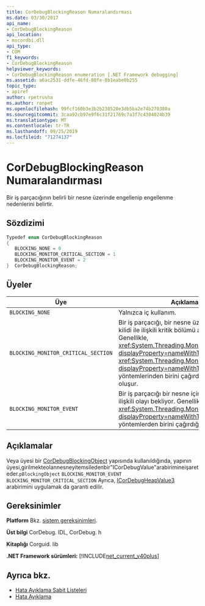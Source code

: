 ```yaml
---
title: CorDebugBlockingReason Numaralandırması
ms.date: 03/30/2017
api_name:
- CorDebugBlockingReason
api_location:
- mscordbi.dll
api_type:
- COM
f1_keywords:
- CorDebugBlockingReason
helpviewer_keywords:
- CorDebugBlockingReason enumeration [.NET Framework debugging]
ms.assetid: a6ac2531-ddfe-46fd-88fe-8b1eabe0b255
topic_type:
- apiref
author: rpetrusha
ms.author: ronpet
ms.openlocfilehash: 99fcf160b3e3b2b238520e3db5ba2e74b270380a
ms.sourcegitcommit: 3caa92cb97e9f6c31f21769c7a3f7c4304024b39
ms.translationtype: MT
ms.contentlocale: tr-TR
ms.lasthandoff: 09/25/2019
ms.locfileid: "71274137"
---
```

# <a name="cordebugblockingreason-enumeration"></a>CorDebugBlockingReason Numaralandırması
Bir iş parçacığının belirli bir nesne üzerinde engellenip engellenme nedenlerini belirtir.  
  
## <a name="syntax"></a>Sözdizimi  
  
```cpp  
Typedef enum CorDebugBlockingReason  
{  
   BLOCKING_NONE = 0  
   BLOCKING_MONITOR_CRITICAL_SECTION = 1  
   BLOCKING_MONITOR_EVENT = 2  
}  CorDebugBlockingReason;  
```  
  
## <a name="members"></a>Üyeler  
  
|Üye|Açıklama|  
|------------|-----------------|  
|`BLOCKING_NONE`|Yalnızca iç kullanım.|  
|`BLOCKING_MONITOR_CRITICAL_SECTION`|Bir iş parçacığı, bir nesne üzerindeki izleyici kilidi ile ilişkili kritik bölümü almaya çalışıyor. Genellikle, <xref:System.Threading.Monitor.Enter%2A?displayProperty=nameWithType> veya <xref:System.Threading.Monitor.TryEnter%2A?displayProperty=nameWithType> yöntemlerinden birini çağırdığınızda bu durum oluşur.|  
|`BLOCKING_MONITOR_EVENT`|Bir iş parçacığı bir nesne için izleyici kilidi ile ilişkili olayı bekliyor. Genellikle, bu <xref:System.Threading.Monitor?displayProperty=nameWithType> `Wait` yöntemlerden birini çağırdığınızda oluşur.|  
  
## <a name="remarks"></a>Açıklamalar  
 Veya üyesi bir [CorDebugBlockingObject](cordebugblockingobject-structure.md) yapısında kullanıldığında, yapının üyesi,girilmekteolannesneyitemsiledenbir"ICorDebugValue"arabirimineişareteder.`pBlockingObject` `BLOCKING_MONITOR_EVENT` `BLOCKING_MONITOR_CRITICAL_SECTION` Ayrıca, [ICorDebugHeapValue3](icordebugheapvalue3-interface.md) arabirimini uygulamak da garanti edilir.  
  
## <a name="requirements"></a>Gereksinimler  
 **Platform** Bkz. [sistem gereksinimleri](../../get-started/system-requirements.md).  
  
 **Üst bilgi** CorDebug. IDL, CorDebug. h  
  
 **Kitaplığı** Corguid. lib  
  
 **.NET Framework sürümleri:** [!INCLUDE[net_current_v40plus](../../../../includes/net-current-v40plus-md.md)]  
  
## <a name="see-also"></a>Ayrıca bkz.

- [Hata Ayıklama Sabit Listeleri](debugging-enumerations.md)
- [Hata Ayıklama](index.md)
